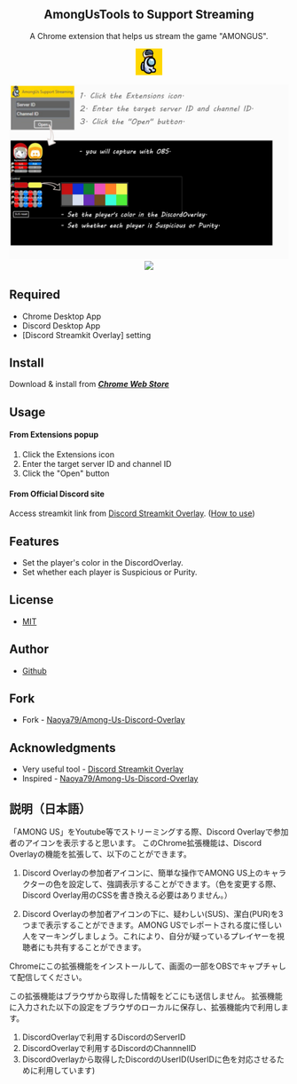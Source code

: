 <h2 align="center">AmongUsTools to Support Streaming</h2>
<p align="center">A Chrome extension that helps us stream the game "AMONGUS".</p>

<p align="center">
 <img src="https://raw.githubusercontent.com/RaymondMk2/Amongus_tools_to_support_streaming/main/images/icon48.png"/>
</p>

<p align="center">
  <img src="https://raw.githubusercontent.com/RaymondMk2/Amongus_tools_to_support_streaming/main/AmongUsSupportStreaming01.jpg" />
  <a href="https://jqueryui.com/"><img src="https://user-images.githubusercontent.com/67271461/104057526-a6cb0780-5235-11eb-8627-d18c87969cc5.png" height="40px;" /></a>
</p>

## Required

- Chrome Desktop App
- Discord Desktop App
- [Discord Streamkit Overlay] setting

## Install

Download & install from **_[Chrome Web Store](https://chrome.google.com/webstore/detail/...)_**

## Usage

#### From Extensions popup

1. Click the Extensions icon
2. Enter the target server ID and channel ID
3. Click the "Open" button

#### From Official Discord site

Access streamkit link from [Discord Streamkit Overlay](https://streamkit.discord.com/overlay).
([How to use](https://support.discord.com/hc/en-us/articles/223415707))

## Features

- Set the player's color in the DiscordOverlay.
- Set whether each player is Suspicious or Purity.

## License

- [MIT](https://github.com/RaymondMk2/Amongus_tools_to_support_streaming/blob/main/LICENSE)

## Author

- [Github](https://github.com/RaymondMk2)

## Fork

- Fork - [Naoya79/Among-Us-Discord-Overlay](https://github.com/Naoya79/Among-Us-Discord-Overlay)

## Acknowledgments

- Very useful tool - [Discord Streamkit Overlay](https://streamkit.discord.com/overlay)
- Inspired - [Naoya79/Among-Us-Discord-Overlay](https://github.com/Naoya79/Among-Us-Discord-Overlay)

## 説明（日本語）

<p>
「AMONG US」をYoutube等でストリーミングする際、Discord Overlayで参加者のアイコンを表示すると思います。
このChrome拡張機能は、Discord Overlayの機能を拡張して、以下のことができます。

1. Discord Overlayの参加者アイコンに、簡単な操作でAMONG US上のキャラクターの色を設定して、強調表示することができます。（色を変更する際、Discord Overlay用のCSSを書き換える必要はありません。）

2. Discord Overlayの参加者アイコンの下に、疑わしい(SUS)、潔白(PUR)を3つまで表示することができます。AMONG USでレポートされる度に怪しい人をマーキングしましょう。これにより、自分が疑っているプレイヤーを視聴者にも共有することができます。

Chromeにこの拡張機能をインストールして、画面の一部をOBSでキャプチャして配信してください。


この拡張機能はブラウザから取得した情報をどこにも送信しません。
拡張機能に入力された以下の設定をブラウザのローカルに保存し、拡張機能内で利用します。
1. DiscordOverlayで利用するDiscordのServerID
2. DiscordOverlayで利用するDiscordのChannnelID
3. DiscordOverlayから取得したDiscordのUserID(UserIDに色を対応させるために利用しています)
</p>

